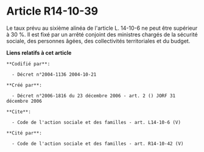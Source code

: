 # Article R14-10-39

Le taux prévu au sixième alinéa de l'article L. 14-10-6 ne peut être supérieur à 30 %. Il est fixé par un arrêté conjoint des
ministres chargés de la sécurité sociale, des personnes âgées, des collectivités territoriales et du budget.

**Liens relatifs à cet article**

	**Codifié par**:

	  - Décret n°2004-1136 2004-10-21

	**Créé par**:

	  - Décret n°2006-1816 du 23 décembre 2006 - art. 2 () JORF 31 décembre 2006

	**Cite**:

	  - Code de l'action sociale et des familles - art. L14-10-6 (V)

	**Cité par**:

	  - Code de l'action sociale et des familles - art. R14-10-42 (V)
